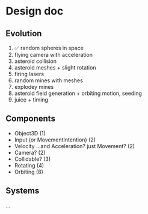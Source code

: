 # Design doc

## Evolution

1. ✅ random spheres in space
2. flying camera with acceleration
3. asteroid collision
4. asteroid meshes + slight rotation
5. firing lasers
6. random mines with meshes
7. explodey mines
8. asteroid field generation + orbiting motion, seeding
9. juice + timing

## Components

- Object3D (1)
- Input (or MovementIntention) (2)
- Velocity ...and Acceleration? just Movement? (2)
- Camera? (2)
- Collidable? (3)
- Rotating (4)
- Orbiting (8)

## Systems

...
